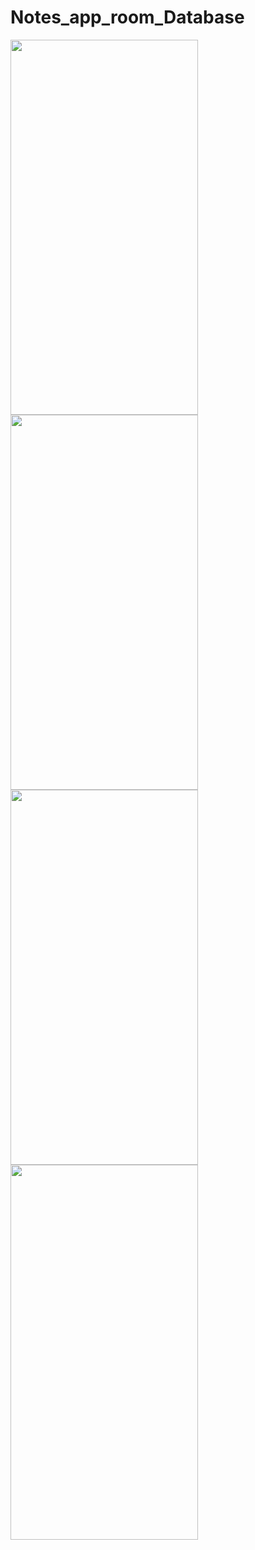 # Notes_app_room_Database


<img src="https://user-images.githubusercontent.com/91980956/147358915-f5a257e9-2c72-46a9-92b9-d7c843920b35.jpg" width="300" height="600" />
<img src="https://user-images.githubusercontent.com/91980956/147489747-6a51db0f-1b36-4808-b8b5-e4134bc15fc6.jpg" width="300" height="600" />
<img src="https://user-images.githubusercontent.com/91980956/147660616-cb1bddd8-22ca-4ae0-b8e0-c2fade15d7fc.jpg" width="300" height="600" />
<img src="https://user-images.githubusercontent.com/91980956/158202949-9429fff0-e826-4aba-b1a0-28ea44b4763a.jpg" width="300" height="600" />






